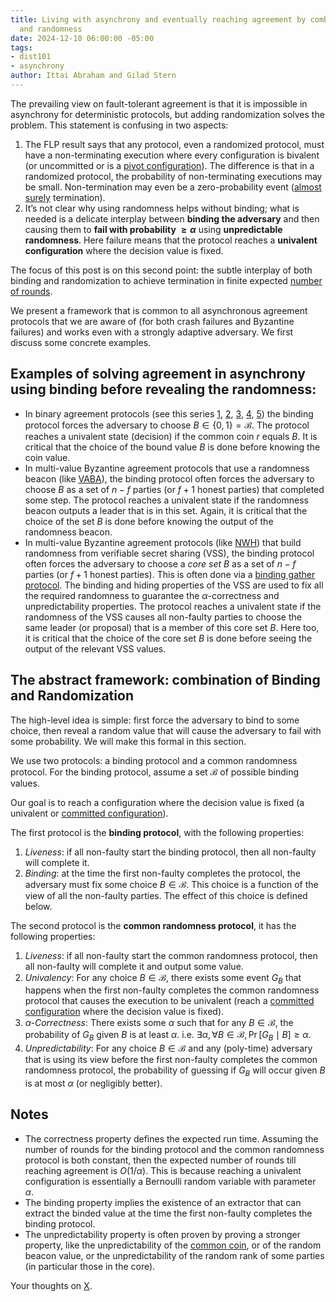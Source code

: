 ```yaml
---
title: Living with asynchrony and eventually reaching agreement by combining binding
  and randomness
date: 2024-12-10 06:00:00 -05:00
tags:
- dist101
- asynchrony
author: Ittai Abraham and Gilad Stern
---
```


The prevailing view on fault-tolerant agreement is that it is impossible in asynchrony for deterministic protocols, but adding randomization solves the problem. This statement is confusing in two aspects:

1. The FLP result says that any protocol, even a randomized protocol, must have a non-terminating execution where every configuration is bivalent (or uncommitted or is a [pivot configuration](https://decentralizedthoughts.github.io/2024-03-07-mobile-is-FLP/)). The difference is that in a randomized protocol, the probability of non-terminating executions may be small. Non-termination may even be a zero-probability event ([almost surely](https://en.wikipedia.org/wiki/Almost_surely) termination).
2. It’s not clear why using randomness helps without binding; what is needed is a delicate interplay between **binding the adversary** and then causing them to **fail with probability $\geq \alpha$** using **unpredictable randomness**. Here failure means that the protocol reaches a **univalent configuration** where the decision value is fixed.

The focus of this post is on this second point: the subtle interplay of both binding and randomization to achieve termination in finite expected [number of rounds](https://decentralizedthoughts.github.io/2021-09-29-the-round-complexity-of-reliable-broadcast/). 


We present a framework that is common to all asynchronous agreement protocols that we are aware of (for both crash failures and Byzantine failures) and works even with a strongly adaptive adversary. We first discuss some concrete examples.

## Examples of solving agreement in asynchrony using binding before revealing the randomness:

* In binary agreement protocols (see this series [1](https://decentralizedthoughts.github.io/2022-03-30-asynchronous-agreement-part-one-defining-the-problem/), [2](https://decentralizedthoughts.github.io/2022-03-30-asynchronous-agreement-part-two-ben-ors-protocol/), [3](https://decentralizedthoughts.github.io/2022-03-30-asynchronous-agreement-part-three-a-modern-version-of-ben-ors-protocol/), [4](https://decentralizedthoughts.github.io/2022-04-05-aa-part-four-CA-and-BCA/), [5](https://decentralizedthoughts.github.io/2022-04-05-aa-part-five-ABBA/)) the binding protocol forces the adversary to choose $B \in \{0,1\}=\mathcal{B}$. The protocol reaches a univalent state (decision) if the common coin $r$ equals $B$. It is critical that the choice of the bound value $B$ is done before knowing the coin value.
* In multi-value Byzantine agreement protocols that use a randomness beacon (like [VABA](https://arxiv.org/abs/1811.01332)), the binding protocol often forces the adversary to choose $B$ as a set of $n-f$ parties (or $f+1$ honest parties) that completed some step. The protocol reaches a univalent state if the randomness beacon outputs a leader that is in this set. Again, it is critical that the choice of the set $B$ is done before knowing the output of the randomness beacon.
* In multi-value Byzantine agreement protocols (like [NWH](https://arxiv.org/abs/2102.09041)) that  build randomness from verifiable secret sharing (VSS), the binding protocol often forces the adversary to choose a *core set* $B$ as a set of $n-f$ parties (or $f+1$ honest parties). This is often done via a [binding gather protocol](https://decentralizedthoughts.github.io/2024-01-09-gather-with-binding-and-verifiability/). The binding and hiding properties of the VSS are used to fix all the required randomness to guarantee the $\alpha$-correctness and unpredictability properties. The protocol reaches a univalent state if the randomness of the VSS causes all non-faulty parties to choose the same leader (or proposal) that is a member of this core set $B$. Here too, it is critical that the choice of the core set $B$ is done before seeing the output of the relevant VSS values.

## The abstract framework: combination of Binding and Randomization

The high-level idea is simple: first force the adversary to bind to some choice, then reveal a random value that will cause the adversary to fail with some probability. We will make this formal in this section.


We use two protocols: a binding protocol and a common randomness protocol. For the binding protocol, assume a set $\mathcal{B}$ of possible binding values.  

Our goal is to reach a configuration where the decision value is fixed (a univalent or [committed configuration](https://decentralizedthoughts.github.io/2019-12-15-consensus-model-for-FLP/)).

The first protocol is the **binding protocol**, with the following properties:

1. *Liveness*: if all non-faulty start the binding protocol, then all non-faulty will complete it.
2. *Binding*: at the time the first non-faulty completes the protocol, the adversary must fix some choice $B \in \mathcal{B}$. This choice is a function of the view of all the non-faulty parties. The effect of this choice is defined below.

The second protocol is the **common randomness protocol**, it has the following properties:

1. *Liveness*: if all non-faulty start the common randomness protocol, then all non-faulty will complete it and output some value.
2. *Univalency*: For any choice $B \in \mathcal{B}$, there exists some event $G_B$ that happens when the first non-faulty completes the common randomness protocol that causes the execution to be univalent (reach a [committed configuration](https://decentralizedthoughts.github.io/2019-12-15-consensus-model-for-FLP/) where the decision value is fixed). 
3. *$\alpha$-Correctness*: There exists some $\alpha$ such that for any $B \in \mathcal{B}$, the probability of $G_B$ given $B$ is at least $\alpha$. i.e. $\exists \alpha, \forall B \in \mathcal{B}, \Pr[G_B \mid B] \ge \alpha$.   
4. *Unpredictability*: For any choice $B \in \mathcal{B}$ and any (poly-time) adversary that is using its view before the first non-faulty completes the common randomness protocol, the probability of guessing if $G_B$ will occur given $B$ is at most $\alpha$ (or negligibly better).  


## Notes

* The correctness property defines the expected run time. Assuming the number of rounds for the binding protocol and the common randomness protocol is both constant, then the expected number of rounds till reaching agreement is $O(1/\alpha)$. This is because reaching a univalent configuration is essentially a Bernoulli random variable with parameter $\alpha$.
* The binding property implies the existence of an extractor that can extract the binded value at the time the first non-faulty completes the binding protocol.
* The unpredictability property is often proven by proving a stronger property, like the unpredictability of the [common coin](https://decentralizedthoughts.github.io/2022-04-05-aa-part-five-ABBA/), or of the random beacon value, or the unpredictability of the random rank of some parties (in particular those in the core).

Your thoughts on [X]().